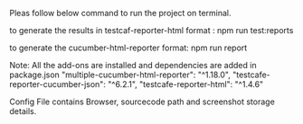 Pleas follow below command to run the project on terminal.

to generate the results in testcaf-reporter-html format :
npm run test:reports

to generate the cucumber-html-reporter format:
npm run report


Note:
All the add-ons are installed and dependencies are added in package.json
    "multiple-cucumber-html-reporter": "^1.18.0",
    "testcafe-reporter-cucumber-json": "^6.2.1",
    "testcafe-reporter-html": "^1.4.6"

Config File contains Browser, sourcecode path and screenshot storage details.
